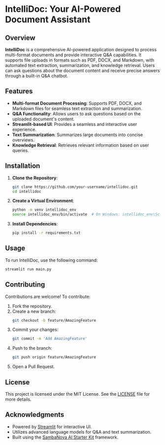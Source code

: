 # IntelliDoc: Your AI-Powered Document Assistant 


## Overview
**IntelliDoc** is a comprehensive AI-powered application designed to process multi-format documents and provide interactive Q&A capabilities. It supports file uploads in formats such as PDF, DOCX, and Markdown, with automated text extraction, summarization, and knowledge retrieval. Users can ask questions about the document content and receive precise answers through a built-in Q&A chatbot.

## Features
- **Multi-format Document Processing**: Supports PDF, DOCX, and Markdown files for seamless text extraction and summarization.
- **Q&A Functionality**: Allows users to ask questions based on the uploaded document's content.
- **Streamlit-based UI**: Provides a seamless and interactive user experience.
- **Text Summarization**: Summarizes large documents into concise overviews.
- **Knowledge Retrieval**: Retrieves relevant information based on user queries.

## Installation

1. **Clone the Repository**:
    ```bash
    git clone https://github.com/your-username/intellidoc.git
    cd intellidoc
    ```

2. **Create a Virtual Environment**:
    ```bash
    python -m venv intellidoc_env
    source intellidoc_env/bin/activate  # On Windows: intellidoc_env\Scripts\activate
    ```

3. **Install Dependencies**:
    ```bash
    pip install -r requirements.txt
    ```

## Usage

To run IntelliDoc, use the following command:
```bash
streamlit run main.py
```

## Contributing

Contributions are welcome! To contribute:

1. Fork the repository.
2. Create a new branch:
    ```bash
    git checkout -b feature/AmazingFeature
    ```
3. Commit your changes:
    ```bash
    git commit -m 'Add AmazingFeature'
    ```
4. Push to the branch:
    ```bash
    git push origin feature/AmazingFeature
    ```
5. Open a Pull Request.

## License

This project is licensed under the MIT License. See the [LICENSE](LICENSE) file for more details.

## Acknowledgments

- Powered by [Streamlit](https://streamlit.io) for interactive UI.
- Utilizes advanced language models for Q&A and text summarization.
- Built using the [SambaNova AI Starter Kit](https://sambanova.ai) framework.
